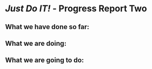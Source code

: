 # *Just Do IT!* - Progress Report Two

## What we have done so far:


## What we are doing:



## What we are going to do: